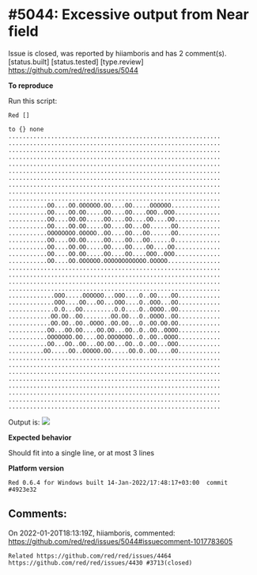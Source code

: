 
#5044: Excessive output from Near field
================================================================================
Issue is closed, was reported by hiiamboris and has 2 comment(s).
[status.built] [status.tested] [type.review]
<https://github.com/red/red/issues/5044>

**To reproduce**

Run this script:
```
Red []

to {} none
............................................................
............................................................
............................................................
............................................................
............................................................
............................................................
............................................................
............................................................
............................................................
............................................................
...........OO....OO.OOOOOO.OO....OO.....OOOOOO..............
...........OO....OO.OO.....OO....OO....OOO..OOO.............
...........OO....OO.OO.....OO....OO....OO....OO.............
...........OO....OO.OO.....OO....OO...OO......OO............
...........OOOOOOOO.OOOOO..OO....OO...OO......OO............
...........OO....OO.OO.....OO....OO...OO......O.............
...........OO....OO.OO.....OO....OO....OO....OO.............
...........OO....OO.OO.....OO....OO....OOO..OOO.............
...........OO....OO.OOOOOO.OOOOOOOOOOOO.OOOOO...............
............................................................
............................................................
............................................................
............................................................
.............OOO.....OOOOOO...OOO....O..OO....OO............
.............OOO....OO...OO...OOO....O..OOO...OO............
.............O.O...OO.........O.O....O..OOOO..OO............
............OO.OO..OO........OO.OO...O..OOOO..OO............
............OO.OO..OO..OOOO..OO.OO...O..OO.OO.OO............
...........OO...OO.OO....OO.OO...OO..O..OO..OOOO............
...........OOOOOOO.OO....OO.OOOOOOO..O..OO..OOOO............
...........OO...OO..OO...OO.OO...OO..O..OO...OOO............
..........OO.....OO..OOOOO.OO.....OO.O..OO....OO............
............................................................
............................................................
............................................................
............................................................
............................................................
............................................................
............................................................
............................................................
```
Output is:
![](https://i.gyazo.com/68d927886ff90969e7ab324831030919.png)

**Expected behavior**

Should fit into a single line, or at most 3 lines

**Platform version**
```
Red 0.6.4 for Windows built 14-Jan-2022/17:48:17+03:00  commit #4923e32
```



Comments:
--------------------------------------------------------------------------------

On 2022-01-20T18:13:19Z, hiiamboris, commented:
<https://github.com/red/red/issues/5044#issuecomment-1017783605>

    Related https://github.com/red/red/issues/4464 https://github.com/red/red/issues/4430 #3713(closed)

